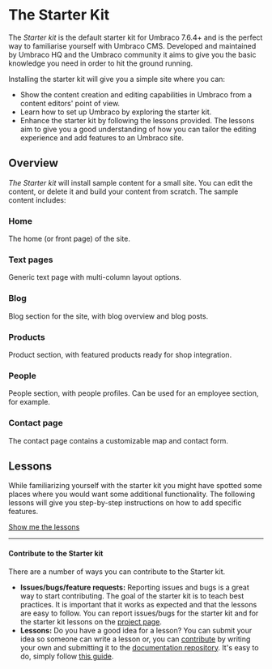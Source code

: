# The Starter Kit
The *Starter kit* is the default starter kit for Umbraco 7.6.4+ and is the perfect way to familiarise yourself with Umbraco CMS. Developed and maintained by Umbraco HQ and the Umbraco community it aims to give you the basic knowledge you need in order to hit the ground running.

Installing the starter kit will give you a simple site where you can:

* Show the content creation and editing capabilities in Umbraco from a content editors' point of view.
* Learn how to set up Umbraco by exploring the starter kit.
* Enhance the starter kit by following the lessons provided. The lessons aim to give you a good understanding of how you can tailor the editing experience and add features to an Umbraco site. 

## Overview
*The Starter kit* will install sample content for a small site. You can edit the content, or delete it and build your content from scratch. The sample content includes:

### Home
The home (or front page) of the site.
### Text pages
Generic text page with multi-column layout options.
### Blog
Blog section for the site, with blog overview and blog posts.
### Products
Product section, with featured products ready for shop integration.
### People
People section, with people profiles. Can be used for an employee section, for example. 
### Contact page
The contact page contains a customizable map and contact form.

## Lessons
While familiarizing yourself with the starter kit you might have spotted some places where you would want some additional functionality. The following lessons will give you step-by-step instructions on how to add specific features.

[Show me the lessons](/Documentation/Tutorials/Starter-kit/Lessons/index.md)

___

#### Contribute to the Starter kit
There are a number of ways you can contribute to the Starter kit.

* **Issues/bugs/feature requests:** Reporting issues and bugs is a great way to start contributing. The goal of the starter kit is to teach best practices. It is important that it works as expected and that the lessons are easy to follow. You can report issues/bugs for the starter kit and for the starter kit lessons on the [project page](https://our.umbraco.com/projects/starter-kits/the-starter-kit/feedback/).
* **Lessons:** Do you have a good idea for a lesson? You can submit your idea so someone can write a lesson or, you can [contribute](../../Contribute/index.md) by writing your own and submitting it to the [documentation repository](https://github.com/umbraco/UmbracoDocs/issues). It's easy to do, simply follow [this guide](https://github.com/umbraco/Umbraco-CMS/blob/dev-v7/CONTRIBUTING.md).

